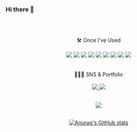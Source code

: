 ### Hi there 👋
<br/>
<br/>

  <div align="center">

    
🛠️ Once I've Used
<br><br>
<img src="https://img.shields.io/badge/Flutter-02569B?style=for-the-badge&logo=flutter&logoColor=white">
<img src="https://img.shields.io/badge/JAVA-007396?style=for-the-badge&logo=java&logoColor=white">
<img src="https://img.shields.io/badge/DART-0175C2?style=for-the-badge&logo=dart&logoColor=white"/> 
<img src="https://img.shields.io/badge/mysql-4479A1?style=for-the-badge&logo=mysql&logoColor=white">
<img src="https://img.shields.io/badge/mariaDB-003545?style=for-the-badge&logo=mariaDB&logoColor=white">
<img src="https://img.shields.io/badge/react-61DAFB?style=for-the-badge&logo=react&logoColor=black">
<img src="https://img.shields.io/badge/javascript-F7DF1E?style=for-the-badge&logo=javascript&logoColor=black">
<img src="https://img.shields.io/badge/html-E34F26?style=for-the-badge&logo=html5&logoColor=white">
<img src="https://img.shields.io/badge/css-1572B6?style=for-the-badge&logo=css3&logoColor=white">
<br><br><br>
🧑🏻‍💻 SNS & Portfolio
<br><br>
<a href="https://sponge-mind-3a2.notion.site/Somang-Ku-3a65acc077e74b4a9790b4ecefa33712" target="_blank"><img src="https://img.shields.io/badge/Portfolio-000000?style=flat-square&logo=Notion&logoColor=white"/>
<a href="" target="_blank"><img src="https://img.shields.io/badge/Dev&StudyBlog-20C997?style=flat-square&logo=velog&logoColor=white"/> <br><br>
    
<img src="https://github-readme-stats.vercel.app/api/top-langs/?username=9somang&layout=compact"><br><br>

![Anurag's GitHub stats](https://github-readme-stats.vercel.app/api?username=9somang&show_icons=true&theme=radical)
    
    
